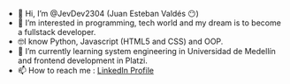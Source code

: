 - 👋 Hi, I’m @JevDev2304 (Juan Esteban Valdés 😶)
- 👀 I’m interested in programming, tech world and my dream is to become a fullstack developer.
- 🤓I know Python, Javascript (HTML5 and CSS) and OOP.
- 🌱 I’m currently learning system engineering in Universidad de Medellín and frontend development in Platzi.
- 📫 How to reach me : [LinkedIn Profile](https://www.linkedin.com/in/juanesvaldesospina/ "Linkedin Profile")

<!---
JevDev2304/JevDev2304 is a ✨ special ✨ repository because its `README.md` (this file) appears on your GitHub profile.
You can click the Preview link to take a look at your changes.
--->
